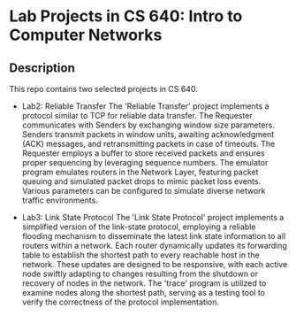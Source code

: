 # Lab Projects in CS 640: Intro to Computer Networks

## Description
This repo contains two selected projects in CS 640.

- Lab2: Reliable Transfer
The 'Reliable Transfer' project implements a protocol similar to TCP for reliable data transfer. 
The Requester communicates with Senders by exchanging window size parameters. Senders transmit packets 
in window units, awaiting acknowledgment (ACK) messages, and retransmitting packets in case of timeouts. 
The Requester employs a buffer to store received packets and ensures proper sequencing by leveraging sequence numbers. 
The emulator program emulates routers in the Network Layer, featuring packet queuing and simulated packet drops to mimic 
packet loss events. Various parameters can be configured to simulate diverse network traffic environments.

- Lab3: Link State Protocol
The 'Link State Protocol' project implements a simplified version of the link-state protocol, 
employing a reliable flooding mechanism to disseminate the latest link state information to all 
routers within a network. Each router dynamically updates its forwarding table to establish the shortest 
path to every reachable host in the network. These updates are designed to be responsive, with each active 
node swiftly adapting to changes resulting from the shutdown or recovery of nodes in the network. The 'trace' 
program is utilized to examine nodes along the shortest path, serving as a testing tool to verify the correctness of the protocol implementation.
